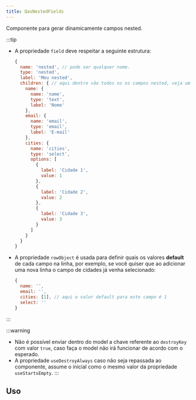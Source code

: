 ```yaml
---
title: QasNestedFields
---
```


Componente para gerar dinamicamente campos nested.

<doc-api file="nested-fields/QasNestedFields" name="QasNestedFields" />

:::tip
- A propriedade `field` deve respeitar a seguinte estrutura:

  ```js
  {
    name: 'nested', // pode ser qualquer nome.
    type: 'nested',
    label: 'Meu nested',
    children: { // aqui dentro vão todos os os campos nested, veja um exemplo.
      name: {
        name: 'name',
        type: 'text',
        label: 'Nome'
      },
      email: {
        name: 'email',
        type: 'email',
        label: 'E-mail'
      },
      cities: {
        name: 'cities',
        type: 'select',
        options: [
          {
            label: 'Cidade 1',
            value: 1
          },
          {
            label: 'Cidade 2',
            value: 2
          },
          {
            label: 'Cidade 3',
            value: 3
          }
        ]
      }
    }
  }
  ```

- A propriedade `rowObject` é usada para definir quais os valores **default** de cada campo na linha, por exemplo, se você quiser que ao adicionar uma nova linha o campo de cidades já venha selecionado:

  ```js
  {
    name: '',
    email: '',
    cities: [1], // aqui o valor default para este campo é 1
    select: ''
  }
  ```
:::

:::warning
- Não é possível enviar dentro do model a chave referente ao `destroyKey` com valor `true`, caso faça o model não irá funcionar de acordo com o esperado.
- A propriedade `useDestroyAlways` caso não seja repassada ao componente, assume o inicial como o mesmo valor da propriedade `useStartsEmpty`.
:::

## Uso

<!-- <doc-example file="QasNestedFields/Basic" title="Básico" />
<doc-example file="QasNestedFields/StartsEmptyFalse" title="Começando com formulário" />
<doc-example file="QasNestedFields/DisabledRows" title="Linhas desabilitadas" />
<doc-example file="QasNestedFields/InlineActions" title="Propriedade useInlineActions" />
<doc-example file="QasNestedFields/SlotDynamic" title="Slot field-[nome-da-chave]" /> -->
<!-- <doc-example file="QasNestedFields/SlotFields" title="Slot fields" /> -->
<!-- <doc-example file="QasNestedFields/SlotAddInput" title="Slot add-input" /> -->
<doc-example file="QasNestedFields/ExWithIndexLabel" title="Com index no label" />
